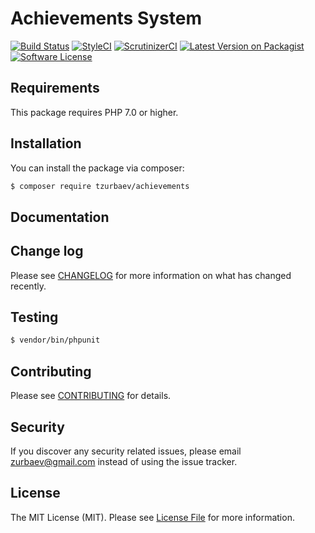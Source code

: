 # Achievements System

[![Build Status][ico-travis]][link-travis]
[![StyleCI][ico-styleci]][link-styleci]
[![ScrutinizerCI][ico-scrutinizer]][link-scrutinizer]
[![Latest Version on Packagist][ico-version]][link-packagist]
[![Software License][ico-license]](LICENSE.md)

## Requirements
This package requires PHP 7.0 or higher.

## Installation

You can install the package via composer:

``` bash
$ composer require tzurbaev/achievements
```

## Documentation

## Change log

Please see [CHANGELOG](CHANGELOG.md) for more information on what has changed recently.

## Testing

``` bash
$ vendor/bin/phpunit
```

## Contributing

Please see [CONTRIBUTING](CONTRIBUTING.md) for details.

## Security

If you discover any security related issues, please email zurbaev@gmail.com instead of using the issue tracker.

## License

The MIT License (MIT). Please see [License File](LICENSE.md) for more information.

[ico-version]: https://poser.pugx.org/tzurbaev/achievements/version?format=flat
[ico-license]: https://poser.pugx.org/tzurbaev/achievements/license?format=flat
[ico-travis]: https://api.travis-ci.org/tzurbaev/achievements.svg?branch=master
[ico-styleci]: https://styleci.io/repos/95850465/shield?branch=master&style=flat
[ico-scrutinizer]: https://scrutinizer-ci.com/g/tzurbaev/achievements/badges/quality-score.png?b=master

[link-packagist]: https://packagist.org/packages/tzurbaev/achievements
[link-travis]: https://travis-ci.org/tzurbaev/achievements
[link-styleci]: https://styleci.io/repos/95850465
[link-scrutinizer]: https://scrutinizer-ci.com/g/tzurbaev/achievements/
[link-author]: https://github.com/tzurbaev

